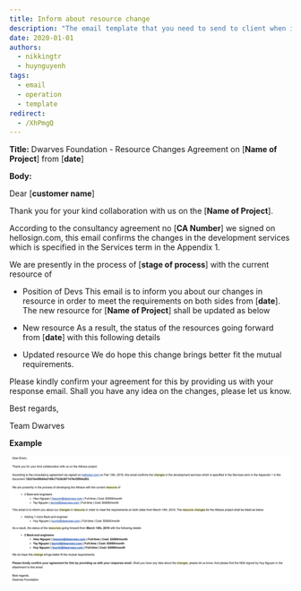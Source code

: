 ```yaml
---
title: Inform about resource change
description: "The email template that you need to send to client when it's near holiday to announce about the resource changes."
date: 2020-01-01
authors:
  - nikkingtr
  - huynguyenh
tags:
  - email
  - operation
  - template
redirect:
  - /XhPmgQ
---
```


**Title:** Dwarves Foundation - Resource Changes Agreement on [**Name of Project**] from [**date**]

**Body:**

Dear [**customer name**]

Thank you for your kind collaboration with us on the [**Name of Project**].

According to the consultancy agreement no [**CA Number**] we signed on hellosign.com, this email confirms the changes in the development services which is specified in the Services term in the Appendix 1.

We are presently in the process of [**stage of process**] with the current resource of

- Position of Devs
  This email is to inform you about our changes in resource in order to meet the requirements on both sides from [**date**]. The new resource for [**Name of Project**] shall be updated as below

- New resource
  As a result, the status of the resources going forward from [**date**] with this following details

- Updated resource
  We do hope this change brings better fit the mutual requirements.

Please kindly confirm your agreement for this by providing us with your response email. Shall you have any idea on the changes, please let us know.

Best regards,

Team Dwarves

**Example**

![](assets/information-about-resource-change_template-resource-change.webp)
